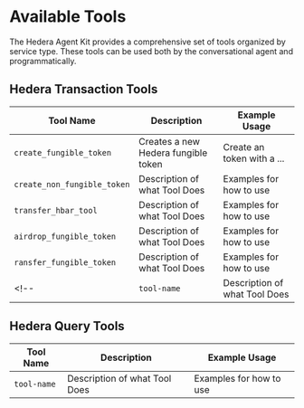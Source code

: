 # Available Tools

The Hedera Agent Kit provides a comprehensive set of tools organized by service type. These tools can be used both by the conversational agent and programmatically.

## Hedera Transaction Tools

| Tool Name                                       | Description                                        | Example Usage                                             |
| ----------------------------------------------- | -------------------------------------------------- | --------------------------------------------------------- |
| `create_fungible_token`| Creates a new Hedera fungible token| Create an token with a ...|
| `create_non_fungible_token`| Description of what Tool Does | Examples for how to use|
| `transfer_hbar_tool`| Description of what Tool Does | Examples for how to use|
| `airdrop_fungible_token`| Description of what Tool Does | Examples for how to use|
| `ransfer_fungible_token`| Description of what Tool Does | Examples for how to use|
<!-- | `tool-name`| Description of what Tool Does | Examples for how to use| -->

## Hedera Query Tools

| Tool Name                      | Description                           | Example Usage                                       |
| ------------------------------ | ------------------------------------- | --------------------------------------------------- |
| `tool-name`| Description of what Tool Does | Examples for how to use|